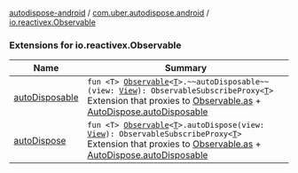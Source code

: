 [autodispose-android](../../index.md) / [com.uber.autodispose.android](../index.md) / [io.reactivex.Observable](./index.md)

### Extensions for io.reactivex.Observable

| Name | Summary |
|---|---|
| [autoDisposable](auto-disposable.md) | `fun <T> `[`Observable`](http://reactivex.io/RxJava/2.x/javadoc/io/reactivex/Observable.html)`<`[`T`](auto-disposable.md#T)`>.~~autoDisposable~~(view: `[`View`](https://developer.android.com/reference/android/view/View.html)`): ObservableSubscribeProxy<`[`T`](auto-disposable.md#T)`>`<br>Extension that proxies to [Observable.as](http://reactivex.io/RxJava/2.x/javadoc/io/reactivex/Observable.html) + [AutoDispose.autoDisposable](#) |
| [autoDispose](auto-dispose.md) | `fun <T> `[`Observable`](http://reactivex.io/RxJava/2.x/javadoc/io/reactivex/Observable.html)`<`[`T`](auto-dispose.md#T)`>.autoDispose(view: `[`View`](https://developer.android.com/reference/android/view/View.html)`): ObservableSubscribeProxy<`[`T`](auto-dispose.md#T)`>`<br>Extension that proxies to [Observable.as](http://reactivex.io/RxJava/2.x/javadoc/io/reactivex/Observable.html) + [AutoDispose.autoDisposable](#) |
